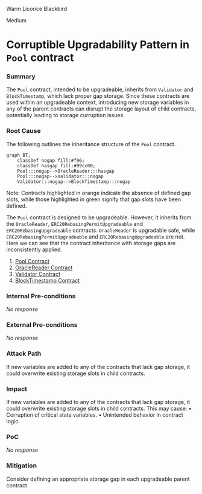 Warm Licorice Blackbird

Medium

# Corruptible Upgradability Pattern in `Pool` contract

### Summary

The `Pool` contract, intended to be upgradeable, inherits from `Validator` and `BlockTimestamp`, which lack proper gap storage. Since these contracts are used within an upgradeable context, introducing new storage variables in any of the parent contracts can disrupt the storage layout of child contracts, potentially leading to storage curruption issues.




### Root Cause

The following outlines the inheritance structure of the `Pool` contract.

```mermaid
graph BT;  
    classDef nogap fill:#f96;  
    classDef hasgap fill:#99cc00;  
    Pool:::nogap-->OracleReader:::hasgap  
    Pool:::nogap-->Validator:::nogap  
    Validator:::nogap-->BlockTimestamp:::nogap   
```

Note: Contracts highlighted in orange indicate the absence of defined gap slots, while those highlighted in green signify that gap slots have been defined.

The `Pool` contract is designed to be upgradeable. However, it inherits from the `OracleReader`, `ERC20RebasingPermitUpgradeable` and `ERC20RebasingUpgradeable` contracts. `OracleReader` is upgradable safe, while `ERC20RebasingPermitUpgradeable` and `ERC20RebasingUpgradeable` are not. Here we can see that the contract inheritance with storage gaps are inconsistently applied.

1. [Pool Contract](https://github.com/sherlock-audit/2024-12-plaza-finance/blob/main/plaza-evm/src/Pool.sol)
2. [OracleReader Contract](https://github.com/sherlock-audit/2024-12-plaza-finance/blob/main/plaza-evm/src/OracleReader.sol#L14)
3. [Validator Contract](https://github.com/sherlock-audit/2024-12-plaza-finance/blob/main/plaza-evm/src/utils/Validator.sol)
4. [BlockTimestamp Contract](https://github.com/sherlock-audit/2024-12-plaza-finance/blob/main/plaza-evm/src/utils/BlockTimestamp.sol)


### Internal Pre-conditions

_No response_

### External Pre-conditions

_No response_

### Attack Path

If new variables are added to any of the contracts that lack gap storage, it could overwrite existing storage slots in child contracts.




### Impact

If new variables are added to any of the contracts that lack gap storage, it could overwrite existing storage slots in child contracts. This may cause:
• Corruption of critical state variables.
• Unintended behavior in contract logic.



### PoC

_No response_

### Mitigation

Consider defining an appropriate storage gap in each upgradeable parent contract